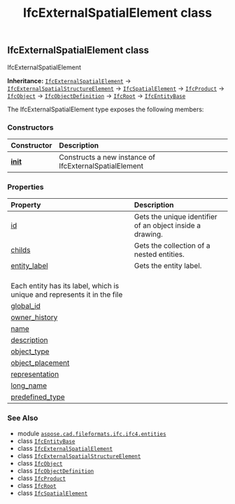 ﻿---
title: IfcExternalSpatialElement class
second_title: Aspose.CAD for Python via .NET API References
description: 
type: docs
weight: 2460
url: /python-net/aspose.cad.fileformats.ifc.ifc4.entities/ifcexternalspatialelement/
is_root: false
---

## IfcExternalSpatialElement class

IfcExternalSpatialElement



**Inheritance:** [`IfcExternalSpatialElement`](/cad/python-net/aspose.cad.fileformats.ifc.ifc4.entities/ifcexternalspatialelement) → 
[`IfcExternalSpatialStructureElement`](/cad/python-net/aspose.cad.fileformats.ifc.ifc4.entities/ifcexternalspatialstructureelement) → 
[`IfcSpatialElement`](/cad/python-net/aspose.cad.fileformats.ifc.ifc4.entities/ifcspatialelement) → 
[`IfcProduct`](/cad/python-net/aspose.cad.fileformats.ifc.ifc4.entities/ifcproduct) → 
[`IfcObject`](/cad/python-net/aspose.cad.fileformats.ifc.ifc4.entities/ifcobject) → 
[`IfcObjectDefinition`](/cad/python-net/aspose.cad.fileformats.ifc.ifc4.entities/ifcobjectdefinition) → 
[`IfcRoot`](/cad/python-net/aspose.cad.fileformats.ifc.ifc4.entities/ifcroot) → 
[`IfcEntityBase`](/cad/python-net/aspose.cad.fileformats.ifc/ifcentitybase)



The IfcExternalSpatialElement type exposes the following members:

### Constructors
| Constructor | Description |
| :- | :- |
| [__init__](/cad/python-net/aspose.cad.fileformats.ifc.ifc4.entities/ifcexternalspatialelement/__init__/#) | Constructs a new instance of IfcExternalSpatialElement |


### Properties
| Property | Description |
| :- | :- |
| [id](/cad/python-net/aspose.cad.fileformats.ifc.ifc4.entities/ifcexternalspatialelement/id) | Gets the unique identifier of an object inside a drawing. |
| [childs](/cad/python-net/aspose.cad.fileformats.ifc.ifc4.entities/ifcexternalspatialelement/childs) | Gets the collection of a nested entities. |
| [entity_label](/cad/python-net/aspose.cad.fileformats.ifc.ifc4.entities/ifcexternalspatialelement/entity_label) | Gets the entity label.<br/>Each entity has its label, which is unique and represents it in the file |
| [global_id](/cad/python-net/aspose.cad.fileformats.ifc.ifc4.entities/ifcexternalspatialelement/global_id) |  |
| [owner_history](/cad/python-net/aspose.cad.fileformats.ifc.ifc4.entities/ifcexternalspatialelement/owner_history) |  |
| [name](/cad/python-net/aspose.cad.fileformats.ifc.ifc4.entities/ifcexternalspatialelement/name) |  |
| [description](/cad/python-net/aspose.cad.fileformats.ifc.ifc4.entities/ifcexternalspatialelement/description) |  |
| [object_type](/cad/python-net/aspose.cad.fileformats.ifc.ifc4.entities/ifcexternalspatialelement/object_type) |  |
| [object_placement](/cad/python-net/aspose.cad.fileformats.ifc.ifc4.entities/ifcexternalspatialelement/object_placement) |  |
| [representation](/cad/python-net/aspose.cad.fileformats.ifc.ifc4.entities/ifcexternalspatialelement/representation) |  |
| [long_name](/cad/python-net/aspose.cad.fileformats.ifc.ifc4.entities/ifcexternalspatialelement/long_name) |  |
| [predefined_type](/cad/python-net/aspose.cad.fileformats.ifc.ifc4.entities/ifcexternalspatialelement/predefined_type) |  |



### See Also
* module [`aspose.cad.fileformats.ifc.ifc4.entities`](..)
* class [`IfcEntityBase`](/cad/python-net/aspose.cad.fileformats.ifc/ifcentitybase)
* class [`IfcExternalSpatialElement`](/cad/python-net/aspose.cad.fileformats.ifc.ifc4.entities/ifcexternalspatialelement)
* class [`IfcExternalSpatialStructureElement`](/cad/python-net/aspose.cad.fileformats.ifc.ifc4.entities/ifcexternalspatialstructureelement)
* class [`IfcObject`](/cad/python-net/aspose.cad.fileformats.ifc.ifc4.entities/ifcobject)
* class [`IfcObjectDefinition`](/cad/python-net/aspose.cad.fileformats.ifc.ifc4.entities/ifcobjectdefinition)
* class [`IfcProduct`](/cad/python-net/aspose.cad.fileformats.ifc.ifc4.entities/ifcproduct)
* class [`IfcRoot`](/cad/python-net/aspose.cad.fileformats.ifc.ifc4.entities/ifcroot)
* class [`IfcSpatialElement`](/cad/python-net/aspose.cad.fileformats.ifc.ifc4.entities/ifcspatialelement)
